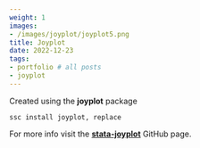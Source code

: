 ```yaml
---
weight: 1
images:
- /images/joyplot/joyplot5.png
title: Joyplot 
date: 2022-12-23
tags:
- portfolio # all posts
- joyplot
---
```


Created using the **joyplot** package

```
ssc install joyplot, replace
```

For more info visit the [**stata-joyplot**][def] GitHub page.

[def]: https://github.com/asjadnaqvi/stata-joyplot